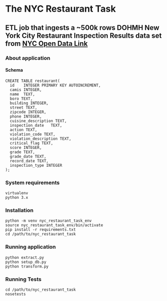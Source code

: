 # The NYC Restaurant Task
## ETL job that ingests a ~500k rows DOHMH New York City Restaurant Inspection Results data set from [NYC Open Data Link](https://nycopendata.socrata.com/api/views/xx67-kt59/rows.csv?accessType=DOWNLOAD)

### About application

#### Schema

```
CREATE TABLE restaurant(
  id    INTEGER PRIMARY KEY AUTOINCREMENT,
  camis INTEGER,
  name  TEXT,
  boro TEXT,
  building INTEGER,
  street TEXT,
  zipcode INTEGER,
  phone INTEGER,
  cuisine_description TEXT,
  inspection_date   TEXT,
  action TEXT,
  violation_code TEXT,
  violation_description TEXT,
  critical_flag TEXT,
  score INTEGER,
  grade TEXT,
  grade_date TEXT,
  record_date TEXT,
  inspection_type INTEGER
);
```

### System requirements
```
virtualenv
python 3.x

```
### Installation
```
python -m venv nyc_restaurant_task_env
source nyc_restaurant_task_env/bin/activate
pip install -r requirements.txt
cd /path/to/nyc_restaurant_task
```

### Running application
```
python extract.py
python setup_db.py
python transform.py
```

### Running Tests
```
cd /path/to/nyc_restaurant_task
nosetests
```
